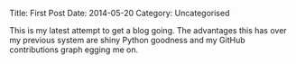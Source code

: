 Title: First Post
Date: 2014-05-20
Category: Uncategorised

This is my latest attempt to get a blog going. The advantages this has over my
previous system are shiny Python goodness and my GitHub contributions graph
egging me on.

